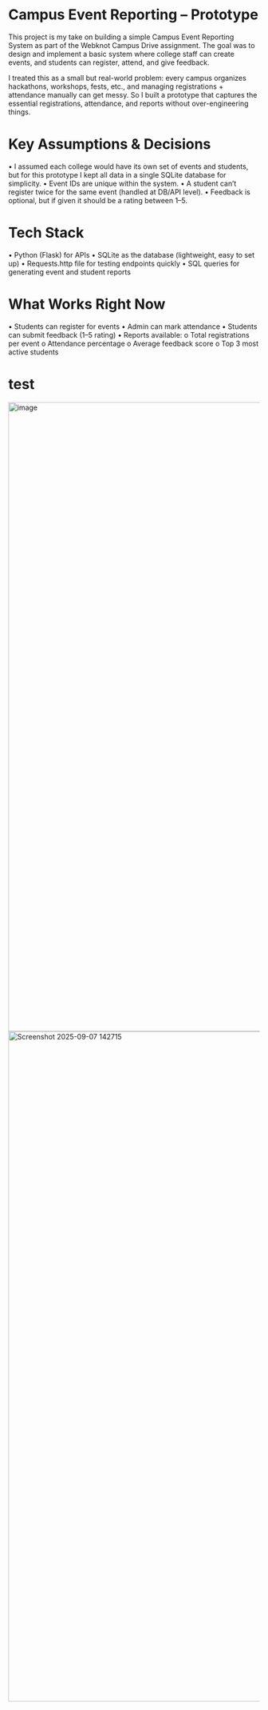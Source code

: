 # Campus Event Reporting – Prototype

This project is my take on building a simple Campus Event Reporting System as part of the Webknot Campus Drive assignment. The goal was to design and implement a basic system where college staff can create events, and students can register, attend, and give feedback.

I treated this as a small but real-world problem: every campus organizes hackathons, workshops, fests, etc., and managing registrations + attendance manually can get messy. So I built a prototype that captures the essential registrations, attendance, and reports without over-engineering things.

# Key Assumptions & Decisions
•	I assumed each college would have its own set of events and students, but for this prototype I kept all data in a single SQLite database for simplicity.
•	Event IDs are unique within the system.
•	A student can’t register twice for the same event (handled at DB/API level).
•	Feedback is optional, but if given it should be a rating between 1–5.

# Tech Stack
•	Python (Flask) for APIs
•	SQLite as the database (lightweight, easy to set up)
•	Requests.http file for testing endpoints quickly
•	SQL queries for generating event and student reports

# What Works Right Now
•	Students can register for events
•	Admin can mark attendance
•	Students can submit feedback (1–5 rating)
•	Reports available:
    o	Total registrations per event
    o	Attendance percentage
    o	Average feedback score
    o	Top 3 most active students

# test
<img width="2560" height="1258" alt="image" src="https://github.com/user-attachments/assets/2d6f5119-955c-4c66-a153-b76507cb1163" />
<img width="2082" height="1340" alt="Screenshot 2025-09-07 142715" src="https://github.com/user-attachments/assets/964ae893-47ff-4e5d-8770-733d598fd985" />

    






